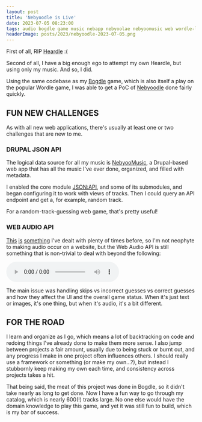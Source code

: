 ```yaml
---
layout: post
title: 'Nebyoodle is Live'
date: 2023-07-05 08:23:00
tags: audio bogdle game music nebapp nebyoolae nebyoomusic web wordle-like
headerImage: posts/2023/nebyoodle-2023-07-05.png
---
```


First of all, RIP [Heardle](https://heardle.app) :(

Second of all, I have a big enough ego to attempt my own Heardle, but using only my music. And so, I did.

<!--more-->

Using the same codebase as my [Bogdle](https://bogdle.neb.host) game, which is also itself a play on the popular Wordle game, I was able to get a PoC of [Nebyoodle](https://guess.nebyoolae.com) done fairly quickly.

## FUN NEW CHALLENGES

As with all new web applications, there's usually at least one or two challenges that are new to me.

### DRUPAL JSON API

The logical data source for all my music is [NebyooMusic](https://music.nebyoolae.com), a Drupal-based web app that has all the music I've ever done, organized, and filled with metadata.

I enabled the core module [JSON:API](https://www.drupal.org/docs/core-modules-and-themes/core-modules/jsonapi-module), and some of its submodules, and began configuring it to work with views of tracks. Then I could query an API endpoint and get a, for example, random track.

For a random-track-guessing web game, that's pretty useful!

### WEB AUDIO API

[This](https://ah.neb.host) [is](https://keebord.neb.host) [something](https://soundlister.neb.host) I've dealt with plenty of times before, so I'm not neophyte to making audio occur on a website, but the Web Audio API is still something that is non-trivial to deal with beyond the following:

<audio controls>
  <source src="/assets/audio/posts/sound.mp3" type="audio/mpeg">
No &lt;audio&gt; support in your browser found.
</audio>

The main issue was handling skips vs incorrect guesses vs correct guesses and how they affect the UI and the overall game status. When it's just text or images, it's one thing, but when it's audio, it's a bit different.

## FOR THE ROAD

I learn and organize as I go, which means a lot of backtracking on code and redoing things I've already done to make them more sense. I also jump between projects a fair amount, usually due to being stuck or burnt out, and any progress I make in one project often influences others. I should really use a framework or something (or make my own...?), but instead I stubbornly keep making my own each time, and consistency across projects takes a hit.

That being said, the meat of this project was done in Bogdle, so it didn't take nearly as long to get done. Now I have a fun way to go through my catalog, which is nearly 600(!) tracks large. No one else would have the domain knowledge to play this game, and yet it was still fun to build, which is my bar of success.
